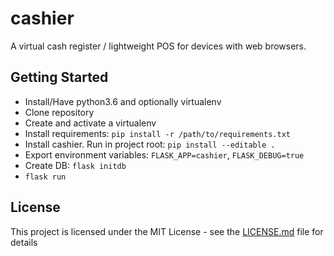 # cashier
A virtual cash register / lightweight POS for devices with web browsers.

## Getting Started

- Install/Have python3.6 and optionally virtualenv
- Clone repository
- Create and activate a virtualenv
- Install requirements: ```pip install -r /path/to/requirements.txt```
- Install cashier. Run in project root: ```pip install --editable .```
- Export environment variables: ```FLASK_APP=cashier```, ```FLASK_DEBUG=true```
- Create DB: ```flask initdb```
- ```flask run```

## License

This project is licensed under the MIT License - see the [LICENSE.md](LICENSE.md) file for details

